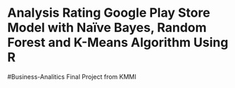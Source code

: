 # Analysis Rating Google Play Store Model with Naïve Bayes, Random Forest and K-Means Algorithm Using R 
#Business-Analitics
Final Project from KMMI

